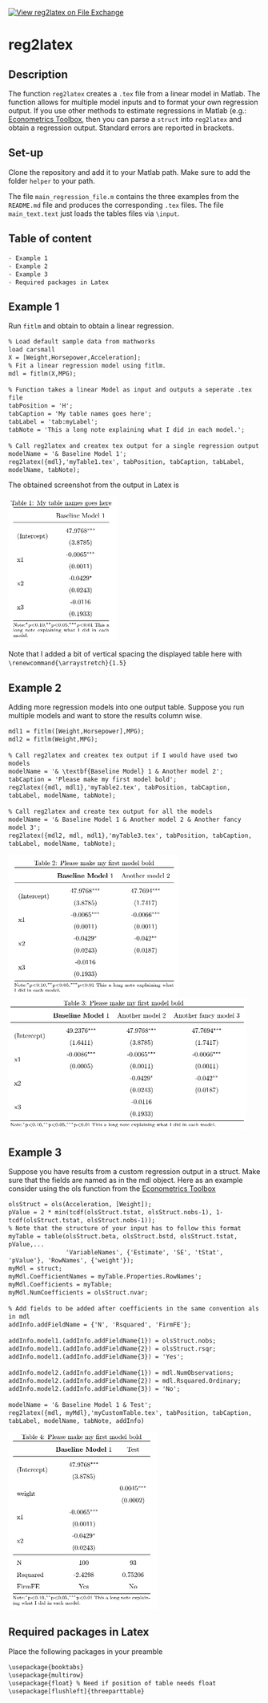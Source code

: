 [![View reg2latex on File Exchange](https://www.mathworks.com/matlabcentral/images/matlab-file-exchange.svg)](https://de.mathworks.com/matlabcentral/fileexchange/118050-reg2latex)

# reg2latex

## Description
The function `reg2latex` creates a `.tex` file from a linear model in Matlab. The function allows for multiple model inputs and to format your own regression output. If you use other methods to estimate regressions in Matlab (e.g.:  [Econometrics Toolbox](https://www.spatial-econometrics.com), then you can parse a `struct` into `reg2latex` and obtain a regression output. Standard errors are reported in brackets.

## Set-up
Clone the repository and add it to your Matlab path. Make sure to add the folder `helper` to your path.

The file `main_regression_file.m` contains the three examples from the `README.md` file and produces the corresponding `.tex` files. The file `main_text.text` just loads the tables files via `\input`.

## Table of content 
    - Example 1
    - Example 2
    - Example 3
    - Required packages in Latex
    
## Example 1
Run `fitlm` and obtain to obtain a linear regression.
```
% Load default sample data from mathworks
load carsmall
X = [Weight,Horsepower,Acceleration];
% Fit a linear regression model using fitlm.
mdl = fitlm(X,MPG);

% Function takes a linear Model as input and outputs a seperate .tex file
tabPosition = 'H';
tabCaption = 'My table names goes here'; 
tabLabel = 'tab:myLabel';
tabNote = 'This a long note explaining what I did in each model.';

% Call reg2latex and createx tex output for a single regression output
modelName = '& Baseline Model 1';
reg2latex({mdl},'myTable1.tex', tabPosition, tabCaption, tabLabel, modelName, tabNote);
```
The obtained screenshot from the output in Latex is

![tab1](/screenshots/ScreenshotTab1.png "Tab1")

Note that I added a bit of vertical spacing the displayed table here with `\renewcommand{\arraystretch}{1.5}`


## Example 2
Adding more regression models into one output table. Suppose you run multiple models and want to store the results column wise.
```
mdl1 = fitlm([Weight,Horsepower],MPG);
mdl2 = fitlm(Weight,MPG);

% Call reg2latex and createx tex output if I would have used two models
modelName = '& \textbf{Baseline Model} 1 & Another model 2';
tabCaption = 'Please make my first model bold'; 
reg2latex({mdl, mdl1},'myTable2.tex', tabPosition, tabCaption, tabLabel, modelName, tabNote);

% Call reg2latex and create tex output for all the models
modelName = '& Baseline Model 1 & Another model 2 & Another fancy model 3';
reg2latex({mdl2, mdl, mdl1},'myTable3.tex', tabPosition, tabCaption, tabLabel, modelName, tabNote);
```
![tab2](/screenshots/ScreenshotTab2.png "Tab2")
![tab3](/screenshots/ScreenshotTab3.png "Tab3")

## Example 3
Suppose you have results from a custom regression output in a struct. Make sure that the fields are named as in the mdl object. Here as an example consider using the ols function from the [Econometrics Toolbox](https://www.spatial-econometrics.com)
```
olsStruct = ols(Acceleration, [Weight]);
pValue = 2 * min(tcdf(olsStruct.tstat, olsStruct.nobs-1), 1-tcdf(olsStruct.tstat, olsStruct.nobs-1));
% Note that the structure of your input has to follow this format
myTable = table(olsStruct.beta, olsStruct.bstd, olsStruct.tstat, pValue,...
                'VariableNames', {'Estimate', 'SE', 'tStat', 'pValue'}, 'RowNames', {'weight'});
myMdl = struct;
myMdl.CoefficientNames = myTable.Properties.RowNames';
myMdl.Coefficients = myTable;
myMdl.NumCoefficients = olsStruct.nvar;

% Add fields to be added after coefficients in the same convention als in mdl
addInfo.addFieldName = {'N', 'Rsquared', 'FirmFE'}; 

addInfo.model1.(addInfo.addFieldName{1}) = olsStruct.nobs;
addInfo.model1.(addInfo.addFieldName{2}) = olsStruct.rsqr;
addInfo.model1.(addInfo.addFieldName{3}) = 'Yes';

addInfo.model2.(addInfo.addFieldName{1}) = mdl.NumObservations;
addInfo.model2.(addInfo.addFieldName{2}) = mdl.Rsquared.Ordinary;
addInfo.model2.(addInfo.addFieldName{3}) = 'No';

modelName = '& Baseline Model 1 & Test';
reg2latex({mdl, myMdl},'myCustomTable.tex', tabPosition, tabCaption, tabLabel, modelName, tabNote, addInfo)
```
![tab4](/screenshots/ScreenshotTab4.png "Tab4")

## Required packages in Latex
Place the following packages in your preamble
```
\usepackage{booktabs}
\usepackage{multirow}
\usepackage{float} % Need if position of table needs float
\usepackage[flushleft]{threeparttable}
```
